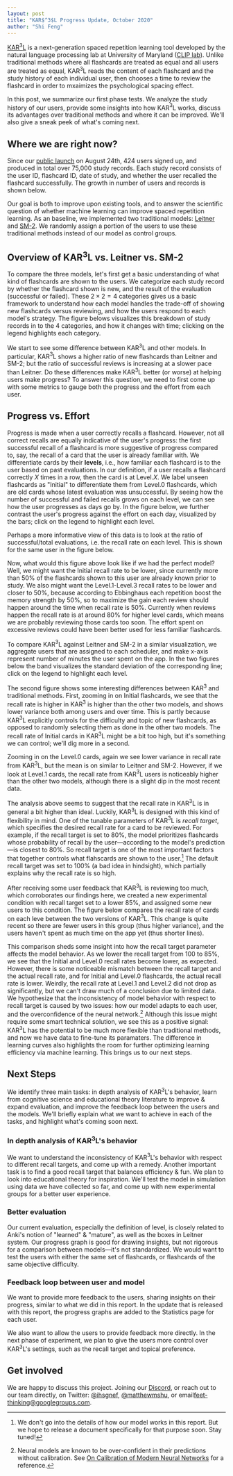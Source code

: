 ```yaml
---
layout: post
title: "KAR$^3$L Progress Update, October 2020"
author: "Shi Feng"
---
```


<head>
  <meta charset="utf-8">
  <script src="https://cdn.jsdelivr.net/npm/vega@5"></script>
  <script src="https://cdn.jsdelivr.net/npm/vega-lite@4"></script>
  <script src="https://cdn.jsdelivr.net/npm/vega-embed@6"></script>
  <style>
    .myDiv {
      text-align: center;
    }
  </style>
</head>

[KAR$^3$L](http://karl.qanta.org/) is a next-generation spaced repetition learning tool developed by the natural language processing lab at University of Maryland ([CLIP lab](https://wiki.umiacs.umd.edu/clip/index.php/Main_Page)). Unlike traditional methods where all flashcards are treated as equal and all users are treated as equal, KAR$^3$L reads the content of each flashcard and the study history of each individual user, then chooses a time to review the flashcard in order to mxaimizes the psychological spacing effect.

In this post, we summarize our first phase tests. We analyze the study history of our users, provide some insights into how KAR$^3$L works, discuss its advantages over traditional methods and where it can be improved. We'll also give a sneak peek of what's coming next.

## Where we are right now?
Since our [public launch](https://hsquizbowl.org/forums/viewtopic.php?f=123&p=379140&sid=8ae602e914bc1e56736a07030176c718) on August 24th, 424 users signed up, and produced in total over 75,000 study records. Each study record consists of the user ID, flashcard ID, date of study, and whether the user recalled the flashcard successfully. The growth in number of users and records is shown below.

<div id="vis1" class="myDiv"></div>

Our goal is both to improve upon existing tools, and to answer the scientific question of whether machine learning can improve spaced repetition learning. As an baseline, we implemented two traditional models: [Leitner](https://en.wikipedia.org/wiki/Leitner_system) and [SM-2](https://en.wikipedia.org/wiki/SuperMemo). We randomly assign a portion of the users to use these traditional methods instead of our model as control groups.

## Overview of KAR$^3$L vs. Leitner vs. SM-2
To compare the three models, let's first get a basic understanding of what kind of flashcards are shown to the users. We categorize each study record by whether the flashcard shown is new, and the result of the evaluation (successful or failed). These $2\times2=4$ categories gives us a basic framework to understand how each model handles the trade-off of showing new flashcards versus reviewing, and how the users respond to each model's strategy. The figure belows visualizes this breakdown of study records in to the 4 categories, and how it changes with time; clicking on the legend highlights each category.

<div id="vis2" class="myDiv"></div>

We start to see some difference between KAR$^3$L and other models. In particular, KAR$^3$L shows a higher ratio of new flashcards than Leitner and SM-2; but the ratio of successful reviews is increasing at a slower pace than Leitner. Do these differences make KAR$^3$L better (or worse) at helping users make progress? To answer this question, we need to first come up with some metrics to gauge both the progress and the effort from each user.

## Progress vs. Effort
Progress is made when a user correctly recalls a flashcard. However, not all correct recalls are equally indicative of the user's progress: the first successful recall of a flashcard is more suggestive of progress compared to, say, the recall of a card that the user is already familiar with. We differentiate cards by their __levels__, i.e., how familiar each flashcard is to the user based on past evaluations. In our definition, if a user recalls a flashcard correctly $X$ times in a row, then the card is at Level.$X$. We label unseen flashcards as "Initial" to differentiate them from Level.0 flashcards, which are old cards whose latest evaluation was unsuccessful. By seeing how the number of successful and failed recalls grows on each level, we can see how the user progresses as days go by. In the figure below, we further contrast the user's progress against the effort on each day, visualized by the bars; click on the legend to highlight each level.

<div id="vis3" class="myDiv"></div>

Perhaps a more informative view of this data is to look at the ratio of successful/total evaluations, i.e. the recall rate on each level. This is shown for the same user in the figure below.

<div id="vis4" class="myDiv"></div>

Now, what would this figure above look like if we had the perfect model? Well, we might want the Initial recall rate to be lower, since currently more than 50% of the flashcards shown to this user are already known prior to study. We also might want the Level.1-Level.3 recall rates to be lower and closer to 50%, because according to Ebbinghaus each repetition boost the memory strength by 50%, so to maximize the gain each review should happen around the time when recall rate is 50%. Currently when reviews happen the recall rate is at around 80% for higher level cards, which means we are probably reviewing those cards too soon. The effort spent on excessive reviews could have been better used for less familiar flashcards.

To compare KAR$^3$L against Leitner and SM-2 in a similar visualization, we aggregate users that are assigned to each scheduler, and make x-axis represent number of minutes the user spent on the app. In the two figures below the band visualizes the standard deviation of the corresponding line; click on the legend to highlight each level.

<div id="vis5" class="myDiv"></div>
<div id="vis6" class="myDiv"></div>

The second figure shows some interesting differences between KAR$^3$ and traditional methods. First, zooming in on Initial flashcards, we see that the recall rate is higher in KAR$^3$ is higher than the other two models, and shows lower variance both among users and over time. This is partly because KAR$^3$L explicitly controls for the difficulty and topic of new flashcards, as opposed to randomly selecting them as done in the other two models. The recall rate of Initial cards in KAR$^3$L might be a bit too high, but it's something we can control; we'll dig more in a second.

Zooming in on the Level.0 cards, again we see lower variance in recall rate from KAR$^3$L, but the mean is on similar to Leitner and SM-2. However, if we look at Level.1 cards, the recall rate from KAR$^3$L users is noticeably higher than the other two models, although there is a slight dip in the most recent data.

The analysis above seems to suggest that the recall rate in KAR$^3$L is in general a bit higher than ideal. Luckily, KAR$^3$L is designed with this kind of flexibility in mind. One of the tunable parameters of KAR$^3$L is _recall target_, which specifies the desired recall rate for a card to be reviewed. For example, if the recall target is set to 80%, the model prioritizes flashcards whose probability of recall by the user—according to the model's prediction—is closest to 80%. So recall target is one of the most important factors that together controls what flahscards are shown to the user.[^1] The default recall target was set to 100% (a bad idea in hindsight), which partially explains why the recall rate is so high.

After receiving some user feedback that KAR$^3$L is reviewing too much, which corroborates our findings here, we created a new experimental condition with recall target set to a lower 85%, and assigned some new users to this condition. The figure below compares the recall rate of cards on each leve between the two versions of KAR$^3$L. This change is quite recent so there are fewer users in this group (thus higher variance), and the users haven't spent as much time on the app yet (thus shorter lines).

[^1]: We don't go into the details of how our model works in this report. But we hope to release a document specifically for that purpose soon. Stay tuned!

<div id="vis7" class="myDiv"></div>

This comparison sheds some insight into how the recall target parameter affects the model behavior. As we lower the recall target from $100%$ to 85%, we see that the Initial and Level.0 recall rates become lower, as expected. However, there is some noticeable mismatch between the recall target and the actual recall rate, and for Initial and Level.0 flashcards, the actual recall rate is lower. Weirdly, the recall rate at Level.1 and Level.2 did not drop as significantly, but we can't draw much of a conclusion due to limited data. We hypothesize that the inconsistency of model behavior with respect to recall target is caused by two issues: how our model adapts to each user, and the overconfidence of the neural network.[^2] Although this issue might require some smart technical solution, we see this as a positive signal: KAR$^3$L has the potential to be much more flexible than traditional methods, and now we have data to fine-tune its paramaters. The difference in learning curves also highlights the room for further optimizing learning efficiency via machine learning. This brings us to our next steps. 

[^2]: Neural models are known to be over-confident in their predictions without calibration. See [On Calibration of Modern Neural Networks](https://arxiv.org/abs/1706.04599) for a reference.

## Next Steps
We identify three main tasks: in depth analysis of KAR$^3$L's behavior, learn from cognitive science and educational theory literature to improve & expand evaluation, and improve the feedback loop between the users and the models. We'll briefly explain what we want to achieve in each of the tasks, and highlight what's coming soon next.

### In depth analysis of KAR$^3$L's behavior
We want to understand the inconsistency of KAR$^3$L's behavior with respect to different recall targets, and come up with a remedy. Another important task is to find a good recall target that balances efficiency & fun. We plan to look into educational theory for inspiration. We'll test the model in simulation using data we have collected so far, and come up with new experimental groups for a better user experience.

### Better evaluation
Our current evaluation, especially the definition of level, is closely related to Anki's notion of "learned" & "mature", as well as the boxes in Leitner system. Our progress graph is good for drawing insights, but not rigorous for a comparison between models—it's not standardized. We would want to test the users with either the same set of flashcards, or flashcards of the same objective difficulty.

### Feedback loop between user and model
We want to provide more feedback to the users, sharing insights on their progress, similar to what we did in this report. In the update that is released with this report, the progress graphs are added to the Statistics page for each user.

We also want to allow the users to provide feedback more directly. In the next phase of experiment, we plan to give the users more control over KAR$^3$L's settings, such as the recall target and topical preference.

## Get involved
We are happy to discuss this project. Joining our [Discord](https://discord.com/invite/PTfEmHd), or reach out to our team directly, on Twitter: [@ihsgnef](https://twitter.com/ihsgnef), [@matthewmshu](https://twitter.com/@matthewmshu), or email[feet-thinking@googlegroups.com](feet-thinking@googlegroups.com).

<script type="text/javascript">
  vegaEmbed('#vis1', "https://raw.githubusercontent.com/ihsgnef/ihsgnef.github.io/master/images/n_users_and_n_records.json").catch(console.error);
  vegaEmbed('#vis2', "https://raw.githubusercontent.com/ihsgnef/ihsgnef.github.io/master/images/new_old_correct_wrong.json").catch(console.error);
  vegaEmbed('#vis3', "https://raw.githubusercontent.com/ihsgnef/ihsgnef.github.io/master/images/463_user_level_vs_effort.json").catch(console.error);
  vegaEmbed('#vis4', "https://raw.githubusercontent.com/ihsgnef/ihsgnef.github.io/master/images/463_user_level_ratio.json").catch(console.error);
  vegaEmbed('#vis5', "https://raw.githubusercontent.com/ihsgnef/ihsgnef.github.io/master/images/repetition_model_level_vs_effort.json").catch(console.error);
  vegaEmbed('#vis6', "https://raw.githubusercontent.com/ihsgnef/ihsgnef.github.io/master/images/repetition_model_level_ratio.json").catch(console.error);
  vegaEmbed('#vis7', "https://raw.githubusercontent.com/ihsgnef/ihsgnef.github.io/master/images/100vs85_level_ratio.json").catch(console.error);
</script>
